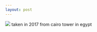 ```yaml
---
layout: post
---
```

<img src="/images/fulls/IMG_0969.png" class="fit image">
taken in 2017 from cairo tower in egypt